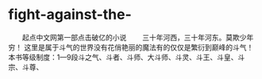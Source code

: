 # fight-against-the-
　　起点中文网第一部点击破亿的小说
　　三十年河西，三十年河东。莫欺少年穷！
    这里是属于斗气的世界没有花俏艳丽的魔法有的仅仅是繁衍到巅峰的斗气！    
    本书等级制度：1—9段斗之气、斗者、斗师、大斗师、斗灵、斗王、斗皇、斗宗、斗尊、
